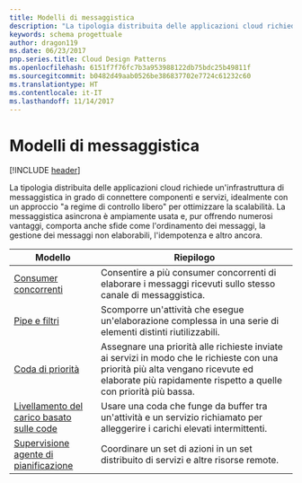 ```yaml
---
title: Modelli di messaggistica
description: "La tipologia distribuita delle applicazioni cloud richiede un'infrastruttura di messaggistica in grado di connettere componenti e servizi, idealmente con un approccio \"a regime di controllo libero\" per ottimizzare la scalabilità. La messaggistica asincrona è ampiamente usata e, pur offrendo numerosi vantaggi, comporta anche sfide come l'ordinamento dei messaggi, la gestione dei messaggi non elaborabili, l'idempotenza e altro ancora."
keywords: schema progettuale
author: dragon119
ms.date: 06/23/2017
pnp.series.title: Cloud Design Patterns
ms.openlocfilehash: 6151f7f76fc7b3a953988122db75bdc25b49811f
ms.sourcegitcommit: b0482d49aab0526be386837702e7724c61232c60
ms.translationtype: HT
ms.contentlocale: it-IT
ms.lasthandoff: 11/14/2017
---
```

# <a name="messaging-patterns"></a>Modelli di messaggistica

[!INCLUDE [header](../../_includes/header.md)]

La tipologia distribuita delle applicazioni cloud richiede un'infrastruttura di messaggistica in grado di connettere componenti e servizi, idealmente con un approccio "a regime di controllo libero" per ottimizzare la scalabilità. La messaggistica asincrona è ampiamente usata e, pur offrendo numerosi vantaggi, comporta anche sfide come l'ordinamento dei messaggi, la gestione dei messaggi non elaborabili, l'idempotenza e altro ancora.

| Modello | Riepilogo |
| ------- | ------- |
| [Consumer concorrenti](../competing-consumers.md) | Consentire a più consumer concorrenti di elaborare i messaggi ricevuti sullo stesso canale di messaggistica. |
| [Pipe e filtri](../pipes-and-filters.md) | Scomporre un'attività che esegue un'elaborazione complessa in una serie di elementi distinti riutilizzabili. |
| [Coda di priorità](../priority-queue.md) | Assegnare una priorità alle richieste inviate ai servizi in modo che le richieste con una priorità più alta vengano ricevute ed elaborate più rapidamente rispetto a quelle con priorità più bassa. |
| [Livellamento del carico basato sulle code](../queue-based-load-leveling.md) | Usare una coda che funge da buffer tra un'attività e un servizio richiamato per alleggerire i carichi elevati intermittenti. |
| [Supervisione agente di pianificazione](../scheduler-agent-supervisor.md) | Coordinare un set di azioni in un set distribuito di servizi e altre risorse remote. |